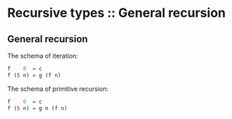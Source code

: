 # Recursive types :: General recursion

## General recursion

The schema of iteration:
```hs
f    0  = c
f (S n) = g (f n)
```

The schema of primitive recursion:
```hs
f    0  = c
f (S n) = g n (f n)
```
